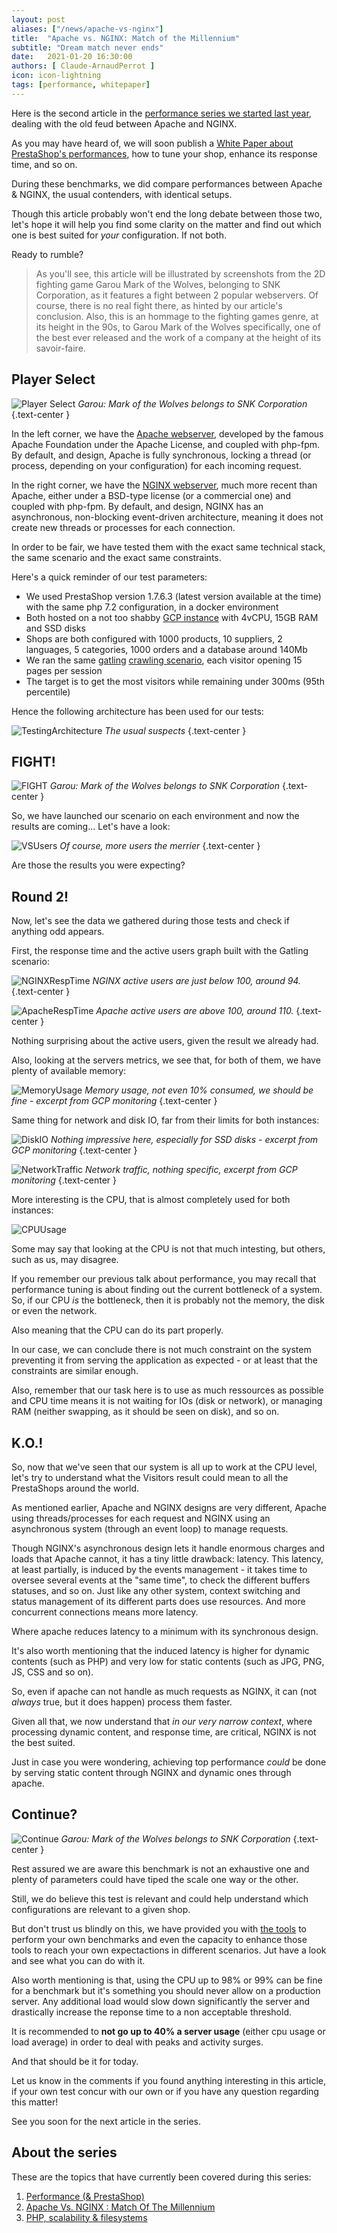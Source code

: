 ```yaml
---
layout: post
aliases: ["/news/apache-vs-nginx"]
title:  "Apache vs. NGINX: Match of the Millennium"
subtitle: "Dream match never ends"
date:   2021-01-20 16:30:00
authors: [ Claude-ArnaudPerrot ]
icon: icon-lightning
tags: [performance, whitepaper]
---
```


Here is the second article in the [performance series we started last year][performance-article1], dealing with the old feud between Apache and NGINX.

As you may have heard of, we will soon publish a [White Paper about PrestaShop's performances](https://content.prestashop.com/hubfs/WhitePaper/PrestaShop_System_Performance.pdf), how to tune your shop, enhance its response time, and so on.

During these benchmarks, we did compare performances between Apache & NGINX, the usual contenders, with identical setups.

Though this article probably won't end the long debate between those two, let's hope it will help you find some clarity on the matter and find out which one is best suited for _your_ configuration. If not both.

Ready to rumble?

> As you'll see, this article will be illustrated by screenshots from the 2D fighting game Garou Mark of the Wolves, belonging to SNK Corporation, as it features a fight between 2 popular webservers.
Of course, there is no real fight there, as hinted by our article's conclusion.
Also, this is an hommage to the fighting games genre, at its height in the 90s, to Garou Mark of the Wolves specifically, one of the best ever released and the work of a company at the height of its savoir-faire.

## Player Select

![Player Select][PlayerSelect]
_Garou: Mark of the Wolves belongs to SNK Corporation_
{.text-center }

In the left corner, we have the [Apache webserver](https://httpd.apache.org/), developed by the famous Apache Foundation under the Apache License, and coupled with php-fpm.
By default, and design, Apache is fully synchronous, locking a thread (or process, depending on your configuration) for each incoming request.

In the right corner, we have the [NGINX webserver](https://www.nginx.com/), much more recent than Apache, either under a BSD-type license (or a commercial one) and coupled with php-fpm.
By default, and design, NGINX has an asynchronous, non-blocking event-driven architecture, meaning it does not create new threads or processes for each connection.

In order to be fair, we have tested them with the exact same technical stack, the same scenario and the exact same constraints. 

Here's a quick reminder of our test parameters:

* We used PrestaShop version 1.7.6.3 (latest version available at the time) with the same php 7.2 configuration, in a docker environment
* Both hosted on a not too shabby [GCP instance](https://console.cloud.google.com) with 4vCPU, 15GB RAM and SSD disks 
* Shops are both configured with 1000 products, 10 suppliers, 2 languages, 5 categories, 1000 orders and a database around 140Mb
* We ran the same [gatling](https://gatling.io) [crawling scenario](https://github.com/PrestaShop/performance-project), each visitor opening 15 pages per session 
* The target is to get the most visitors while remaining under 300ms (95th percentile)

Hence the following architecture has been used for our tests:

![TestingArchitecture][TestingArchitecture]
_The usual suspects_
{.text-center }

## FIGHT!

![FIGHT][FIGHT]
_Garou: Mark of the Wolves belongs to SNK Corporation_
{.text-center }

So, we have launched our scenario on each environment and now the results are coming... Let's have a look: 

![VSUsers][VSUsers]
_Of course, more users the merrier_
{.text-center }

Are those the results you were expecting?

## Round 2!

Now, let's see the data we gathered during those tests and check if anything odd appears.

First, the response time and the active users graph built with the Gatling scenario:

![NGINXRespTime][NGINXRespTime]
_NGINX active users are just below 100, around 94._
{.text-center }

![ApacheRespTime][ApacheRespTime]
_Apache active users are above 100, around 110._
{.text-center }

Nothing surprising about the active users, given the result we already had. 

Also, looking at the servers metrics, we see that, for both of them, we have plenty of available memory:

![MemoryUsage][MemoryUsage]
_Memory usage, not even 10% consumed, we should be fine - excerpt from GCP monitoring_
{.text-center }

Same thing for network and disk IO, far from their limits for both instances:

![DiskIO][DiskIO]
_Nothing impressive here, especially for SSD disks - excerpt from GCP monitoring_
{.text-center }

![NetworkTraffic][NetworkTraffic]
_Network traffic, nothing specific, excerpt from GCP monitoring_
{.text-center }

More interesting is the CPU, that is almost completely used for both instances:

![CPUUsage][CPUUsage]

Some may say that looking at the CPU is not that much intesting, but others, such as us, may disagree.

If you remember our previous talk about performance, you may recall that performance tuning is about finding out the current bottleneck of a system. So, if our CPU _is_ the bottleneck, then it is probably not the memory, the disk or even the network.

Also meaning that the CPU can do its part properly.

In our case, we can conclude there is not much constraint on the system preventing it from serving the application as expected - or at least that the constraints are similar enough.

Also, remember that our task here is to use as much ressources as possible and CPU time means it is not waiting for IOs (disk or network), or managing RAM (neither swapping, as it should be seen on disk), and so on.

## K.O.!

So, now that we've seen that our system is all up to work at the CPU level, let's try to understand what the Visitors result could mean to all the PrestaShops around the world.

As mentioned earlier, Apache and NGINX designs are very different, Apache using threads/processes for each request and NGINX using an asynchronous system (through an event loop) to manage requests.

Though NGINX's asynchronous design lets it handle enormous charges and loads that Apache cannot, it has a tiny little drawback: latency.
This latency, at least partially, is induced by the events management - it takes time to oversee several events at the "same time", to check the different buffers statuses, and so on. Just like any other system, context switching and status management of its different parts does use resources. And more concurrent connections means more latency.

Where apache reduces latency to a minimum with its synchronous design.

It's also worth mentioning that the induced latency is higher for dynamic contents (such as PHP) and very low for static contents (such as JPG, PNG, JS, CSS and so on).

So, even if apache can not handle as much requests as NGINX, it can (not _always_ true, but it does happen) process them faster.

Given all that, we now understand that _in our very narrow context_, where processing dynamic content, and response time, are critical, NGINX is not the best suited.

Just in case you were wondering, achieving top performance _could_ be done by serving static content through NGINX and dynamic ones through apache.

## Continue?

![Continue][Continue]
_Garou: Mark of the Wolves belongs to SNK Corporation_
{.text-center }

Rest assured we are aware this benchmark is not an exhaustive one and plenty of parameters could have tiped the scale one way or the other.

Still, we do believe this test is relevant and could help understand which configurations are relevant to a given shop.

But don't trust us blindly on this, we have provided you with [the tools](https://github.com/PrestaShop/performance-project) to perform your own benchmarks and even the capacity to enhance those tools to reach your own expectactions in different scenarios. Jut have a look and see what you can do with it.

Also worth mentioning is that, using the CPU up to 98% or 99% can be fine for a benchmark but it's something you should never allow on a production server. Any additional load would slow down significantly the server and drastically increase the reponse time to a non acceptable threshold.

It is recommended to **not go up to 40% a server usage** (either cpu usage or load average) in order to deal with peaks and activity surges.

And that should be it for today.

Let us know in the comments if you found anything interesting in this article, if your own test concur with our own or if you have any question regarding this matter!

See you soon for the next article in the series.

## About the series

These are the topics that have currently been covered during this series:

1. [Performance (& PrestaShop)][performance-article1]
2. [Apache Vs. NGINX : Match Of The Millennium][performance-article2]
3. [PHP, scalability & filesystems][performance-article3]

[performance-article1]: /news/performance-and-prestashop/
[performance-article2]: /news/apache-vs-nginx/
[performance-article3]: /news/PHP-scalability-and-filesystem/
[PlayerSelect]: /assets/images/2020/12/MarkoftheWolvesPlayerSelect.jpg
[TestingArchitecture]: /assets/images/2020/12/TestingArchitecture.png
[FIGHT]: /assets/images/2020/12/banner-garoumarkofthewolves.jpg
[Continue]: /assets/images/2020/12/MarkoftheWolvesFinish.png
[VSUsers]: /assets/images/2020/12/NginxVSApache2UsersperhourCount.png
[NGINXRespTime]: /assets/images/2020/12/NGINXRespTime.png
[ApacheRespTime]: /assets/images/2020/12/ApacheRespTime.png
[MemoryUsage]: /assets/images/2020/12/MemoryUsage.png
[DiskIO]: /assets/images/2020/12/DiskIO.png
[NetworkTraffic]: /assets/images/2020/12/NetworkTraffic.png
[CPUUsage]: /assets/images/2020/12/NginxVSApache2CPUUsage.png

